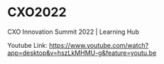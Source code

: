 # CXO2022
CXO Innovation Summit 2022 | Learning Hub

Youtube Link: https://www.youtube.com/watch?app=desktop&v=hszLkMHMU-g&feature=youtu.be
